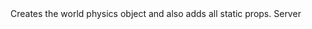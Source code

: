 <function name="CreateWorldPhysics" parent="IPhysicsEnvironment" type="classfunc">
	<description>
		Creates the world physics object and also adds all static props.
		<added version="0.7"></added>
	</description>
	<realm>Server</realm>
	<args>
	</args>
	<rets>
		<ret name="" type="IPhysicsObject"></ret>
	</rets>
</function>